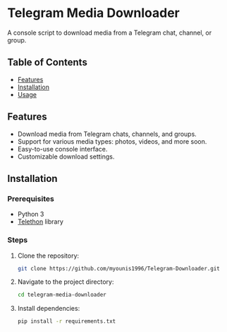 # Telegram Media Downloader

A console script to download media from a Telegram chat, channel, or group.

## Table of Contents

- [Features](#features)
- [Installation](#installation)
- [Usage](#usage)

## Features

- Download media from Telegram chats, channels, and groups.
- Support for various media types: photos, videos, and more soon.
- Easy-to-use console interface.
- Customizable download settings.

## Installation

### Prerequisites

- Python 3
- [Telethon](https://github.com/LonamiWebs/Telethon) library

### Steps

1. Clone the repository:
    ```bash
    git clone https://github.com/myounis1996/Telegram-Downloader.git
    ```
2. Navigate to the project directory:
    ```bash
    cd telegram-media-downloader
    ```
3. Install dependencies:
    ```bash
    pip install -r requirements.txt
    ```